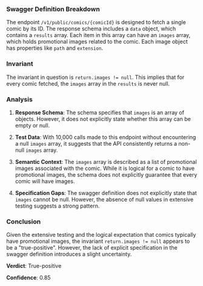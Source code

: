 ### Swagger Definition Breakdown

The endpoint `/v1/public/comics/{comicId}` is designed to fetch a single comic by its ID. The response schema includes a `data` object, which contains a `results` array. Each item in this array can have an `images` array, which holds promotional images related to the comic. Each image object has properties like `path` and `extension`.

### Invariant

The invariant in question is `return.images != null`. This implies that for every comic fetched, the `images` array in the `results` is never null.

### Analysis

1. **Response Schema**: The schema specifies that `images` is an array of objects. However, it does not explicitly state whether this array can be empty or null.

2. **Test Data**: With 10,000 calls made to this endpoint without encountering a null `images` array, it suggests that the API consistently returns a non-null `images` array.

3. **Semantic Context**: The `images` array is described as a list of promotional images associated with the comic. While it is logical for a comic to have promotional images, the schema does not explicitly guarantee that every comic will have images.

4. **Specification Gaps**: The swagger definition does not explicitly state that `images` cannot be null. However, the absence of null values in extensive testing suggests a strong pattern.

### Conclusion

Given the extensive testing and the logical expectation that comics typically have promotional images, the invariant `return.images != null` appears to be a "true-positive". However, the lack of explicit specification in the swagger definition introduces a slight uncertainty.

**Verdict**: True-positive

**Confidence**: 0.85
